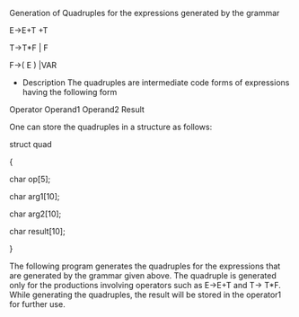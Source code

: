 Generation of Quadruples for the expressions generated by the grammar


E→E+T +T

T→T*F | F

F→( E ) |VAR

+ Description
The quadruples are intermediate code forms of expressions having the following form

Operator Operand1 Operand2 Result

One can store the quadruples in a structure as follows:

struct quad

{

char op[5];

char arg1[10];

char arg2[10];

char result[10];

}

The following program generates the quadruples for the expressions that are generated by
the grammar given above. The quadruple is generated only for the productions involving
operators such as E→E+T and T→ T*F. While generating the quadruples, the result will
be stored in the operator1 for further use.
